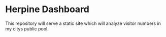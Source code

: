 # Herpine Dashboard

This repository will serve a static site which will analyze visitor numbers in my citys public pool.



